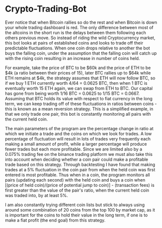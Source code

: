 # Crypto-Trading-Bot
Ever notice that when Bitcoin rallies so do the rest and when Bitcoin is down your whole trading dashboard is red. 
The only difference between most of the altcoins in the short run is the delays between them following each others previous move. 
So instead of riding the wild Cryptocurrency market, this bot looks at pairs of established coins and looks to trade off their predictable fluctuations. 
When one coin drops relative to another the bot buys the falling coin, under the assumption that the falling coin will catch up with the rising coin resulting in an increase in number of coins held.

For example, take the price of BTC to be $60k and the price of ETH to be $4k (a ratio between their prices of 15), later BTC rallies up to $64k while ETH remains at $4k, the strategy 
assumes that ETH will now follow BTC, so if we buy 1 ETH currently worth 4/64 = 0.0625 BTC, then when 1 BTC is eventually worth 15 ETH again, we can swap from ETH to BTC.
Our capital has gone from being worth 1/16 BTC = 0.0625 to 1/15 BTC = 0.0667. Assuming that BTC holds its value with respect to fiat currency in the long term, 
we can keep trading off of these fluctuations in ratios between coins - this is known as a mean reversion strategy. This is a simplified example, in that we only trade one pair, 
this bot is constantly monitoring all pairs with the current held coin.

The main parameters of the program are the percentage change in ratio at which we initiate a trade and the coins on which we look for trades.
A low percentage of fluctuation will result in lots of trades very frequently each making a small amount of profit, while a larger percentage will produce fewer trades but each more profitable.
Since we are limited also by a 0.075% trading fee on the binance trading platform we must also take this into account when deciding whether a coin pair could make a profitable trade based on this strategy.
Through backtesting I have found that making trades at a 5% fluctuation in the coin pair from when the held coin was first entered is most profitable. 
Thus when in a coin, the program monitors all pairs (updating each second) with the held coin and buys a coin when [(price of held coin)/(price of potential jump to coin)] - (transaction fees) is first greater than the value of the pair's ratio, 
when the current held coin was traded into, by at least 5%.

I am also constantly trying different coin lists but stick to always using around some combination of 20 coins from the top 100 by market cap, as it is important for the coins to hold their value in the long term, 
if one is to make a fiat profit (the end goal) from this strategy.
